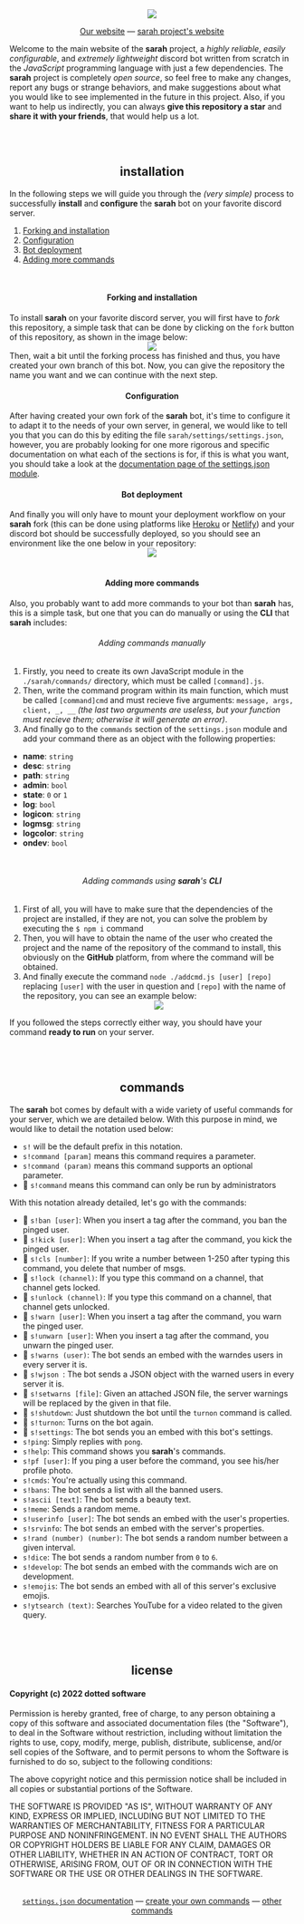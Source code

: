 <div align="center"><img src="./assets/sarah.png"></div>
<p align="center"> <a href="https://dottedco.github.io/">Our website</a> — <a href="https://dottedco.github.io/sarah/">sarah project's website</a> </p>

Welcome to the main website of the **sarah** project, a *highly reliable*, *easily configurable*, and *extremely lightweight* discord bot written from scratch in the *JavaScript* programming language with just a few dependencies. The **sarah** project is completely *open source*, so feel free to make any changes, report any bugs or strange behaviors, and make suggestions about what you would like to see implemented in the future in this project. Also, if you want to help us indirectly, you can always **give this repository a star** and **share it with your friends**, that would help us a lot.

<br>
<br>

<h2 align="center"> installation </h2>
In the following steps we will guide you through the <i>(very simple)</i> process to successfully <b>install</b> and <b>configure</b> the <b>sarah</b> bot on your favorite discord server.
<br>

1. [Forking and installation](#-forking-and-installation-)
2. [Configuration](#-configuration-)
3. [Bot deployment](#-bot-deployment-)
4. [Adding more commands](#-adding-more-commands-)

<br>

<h4 align="center"> Forking and installation </h4>
To install <b>sarah</b> on your favorite discord server, you will first have to <i>fork</i> this repository, a simple task that can be done by clicking on the <code>fork</code> button of this repository, as shown in the image below:
<div align="center"><img src="./assets/forking.gif"></div>
Then, wait a bit until the forking process has finished and thus, you have created your own branch of this bot. Now, you can give the repository the name you want and we can continue with the next step.

<br>

<h4 align="center"> Configuration </h4>
After having created your own fork of the <b>sarah</b> bot, it's time to configure it to adapt it to the needs of your own server, in general, we would like to tell you that you can do this by editing the file <code>sarah/settings/settings.json</code>, however, you are probably looking for one more rigorous and specific documentation on what each of the sections is for, if this is what you want, you should take a look at the <a href="docs/settings.md">documentation page of the settings.json module</a>.

<br>

<h4 align="center"> Bot deployment </h4>
And finally you will only have to mount your deployment workflow on your <b>sarah</b> fork (this can be done using platforms like <a href="https://www.heroku.com/">Heroku</a> or <a href="https://www.netlify.com/">Netlify</a>) and your discord bot should be successfully deployed, so you should see an environment like the one below in your repository:
<div align="center"><img src="./assets/environment.gif"></div>

<br>

<h4 align="center"> Adding more commands </h4>
Also, you probably want to add more commands to your bot than <b>sarah</b> has, this is a simple task, but one that you can do manually or using the <b>CLI</b> that <b>sarah</b> includes:

<br>

<h6 align="center">Adding commands manually</h6>
<ol>
  <li> Firstly, you need to create its own JavaScript module in the <code>./sarah/commands/</code> directory, which must be called <code>[command].js</code>.</li>
  <li> Then, write the command program within its main function, which must be called <code>[command]cmd</code> and must recieve five arguments: <code>message, args, client, _, __</code> <i>(the last two arguments are useless, but your function must recieve them; otherwise it will generate an error)</i>. </li>
  <li> And finally go to the <code>commands</code> section of the <code>settings.json</code> module and add your command there as an object with the following properties:</li></ol>
<ul>
  <li><b>name</b>: <code>string</code></li>
  <li><b>desc</b>: <code>string</code></li>
  <li><b>path</b>: <code>string</code></li>
  <li><b>admin</b>: <code>bool</code></li>
  <li><b>state</b>: <code>0</code> or <code>1</code></li>
  <li><b>log</b>: <code>bool</code></li>
  <li><b>logicon</b>: <code>string</code></li>
  <li><b>logmsg</b>: <code>string</code></li>
  <li><b>logcolor</b>: <code>string</code></li>
  <li><b>ondev</b>: <code>bool</code></li>
</ul>

<br>
<h6 align="center">Adding commands using <b>sarah</b>'s <b>CLI</b></h6> 
<ol>
  <li>First of all, you will have to make sure that the dependencies of the project are installed, if they are not, you can solve the problem by executing the <code>$ npm i</code> command</li>
  <li>Then, you will have to obtain the name of the user who created the project and the name of the repository of the command to install, this obviously on the <b>GitHub</b> platform, from where the command will be obtained.</li>
  <li>And finally execute the command <code>node ./addcmd.js [user] [repo]</code> replacing <code>[user]</code> with the user in question and <code>[repo]</code> with the name of the repository, you can see an example below:
  <div align="center"><img src="./assets/addcmd.gif"></div></li>
</ol>

If you followed the steps correctly either way, you should have your command <b>ready to run</b> on your server.

<br>
<br>

<h2 align="center"> commands </h2>
The <b>sarah</b> bot comes by default with a wide variety of useful commands for your server, which we are detailed below. With this purpose in mind, we would like to detail the notation used below:
<ul>
  <li> <code>s!</code> will be the default prefix in this notation. </li>
  <li> <code>s!command [param]</code> means this command requires a parameter. </li>
  <li> <code>s!command (param)</code> means this command supports an optional parameter. </li>
  <li> 👮 <code>s!command</code> means this command can only be run by administrators </li>
</ul>
With this notation already detailed, let's go with the commands:
<ul>
  <li> 👮 <code>s!ban [user]</code>: When you insert a tag after the command, you ban the pinged user. </li>
  <li> 👮 <code>s!kick [user]</code>: When you insert a tag after the command, you kick the pinged user. </li>
  <li> 👮 <code>s!cls [number]</code>: If you write a number between 1-250 after typing this command, you delete that number of msgs. </li>
  <li> 👮 <code>s!lock (channel)</code>: If you type this command on a channel, that channel gets locked. </li>
  <li> 👮 <code>s!unlock (channel)</code>: If you type this command on a channel, that channel gets unlocked. </li>
  <li> 👮 <code>s!warn [user]</code>: When you insert a tag after the command, you warn the pinged user. </li>
  <li> 👮 <code>s!unwarn [user]</code>: When you insert a tag after the command, you unwarn the pinged user. </li>
  <li> 👮 <code>s!warns (user)</code>: The bot sends an embed with the warndes users in every server it is. </li>
  <li> 👮 <code>s!wjson </code>: The bot sends a JSON object with the warned users in every server it is. </li>
  <li> 👮 <code>s!setwarns [file]</code>: Given an attached JSON file, the server warnings will be replaced by the given in that file. </li>
  <li> 👮 <code>s!shutdown</code>: Just shutdown the bot until the <code>turnon</code> command is called. </li>
  <li> 👮 <code>s!turnon</code>: Turns on the bot again. </li>
  <li> 👮 <code>s!settings</code>: The bot sends you an embed with this bot's settings. </li>
  <li> <code>s!ping</code>: Simply replies with <code>pong</code>.</li>
  <li> <code>s!help</code>: This command shows you <b>sarah</b>'s commands.</li>
  <li> <code>s!pf [user]</code>: If you ping a user before the command, you see his/her profile photo.</li>
  <li> <code>s!cmds</code>: You're actually using this command.</li>
  <li> <code>s!bans</code>: The bot sends a list with all the banned users.</li>
  <li> <code>s!ascii [text]</code>: The bot sends a beauty text.</li>
  <li> <code>s!meme</code>: Sends a random meme.</li>
  <li> <code>s!userinfo [user]</code>: The bot sends an embed with the user's properties.</li>
  <li> <code>s!srvinfo</code>: The bot sends an embed with the server's properties.</li>
  <li> <code>s!rand (number) (number)</code>: The bot sends a random number between a given interval.</li>
  <li> <code>s!dice</code>: The bot sends a random number from <code>0</code> to <code>6</code>.</li>
  <li> <code>s!develop</code>: The bot sends an embed with the commands wich are on development.</li>
  <li> <code>s!emojis</code>: The bot sends an embed with all of this server's exclusive emojis.</li>
  <li> <code>s!ytsearch (text)</code>: Searches YouTube for a video related to the given query.</li>
</ul>

<br>
<br>

<h2 align="center"> license </h2>

#### Copyright (c) 2022 dotted software

Permission is hereby granted, free of charge, to any person obtaining a copy
of this software and associated documentation files (the "Software"), to deal
in the Software without restriction, including without limitation the rights
to use, copy, modify, merge, publish, distribute, sublicense, and/or sell
copies of the Software, and to permit persons to whom the Software is
furnished to do so, subject to the following conditions:

The above copyright notice and this permission notice shall be included in all
copies or substantial portions of the Software.

THE SOFTWARE IS PROVIDED "AS IS", WITHOUT WARRANTY OF ANY KIND, EXPRESS OR
IMPLIED, INCLUDING BUT NOT LIMITED TO THE WARRANTIES OF MERCHANTABILITY,
FITNESS FOR A PARTICULAR PURPOSE AND NONINFRINGEMENT. IN NO EVENT SHALL THE
AUTHORS OR COPYRIGHT HOLDERS BE LIABLE FOR ANY CLAIM, DAMAGES OR OTHER
LIABILITY, WHETHER IN AN ACTION OF CONTRACT, TORT OR OTHERWISE, ARISING FROM,
OUT OF OR IN CONNECTION WITH THE SOFTWARE OR THE USE OR OTHER DEALINGS IN THE
SOFTWARE.

<br>

<div align="center"><a href="docs/settings.md"><code>settings.json</code> documentation</a> — <a href="docs/creating.md">create your own commands</a> — <a href="https://github.com/topics/sarahcmd">other commands</a></div>
